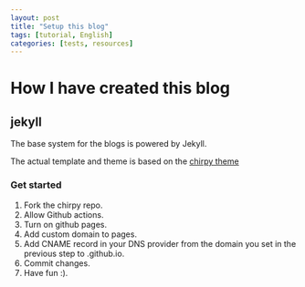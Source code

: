 ```yaml
---
layout: post
title: "Setup this blog"
tags: [tutorial, English]
categories: [tests, resources]
---
```

# How I have created this blog

## jekyll

The base system for the blogs is powered by Jekyll.

The actual template and theme is based on the [chirpy theme](https://chirpy.cotes.page/)

### Get started

1. Fork the chirpy repo.
2. Allow Github actions.
3. Turn on github pages.
4. Add custom domain to pages.
5. Add CNAME record in your DNS provider from the domain you set in the previous step to <yourusername>.github.io.
6. Commit changes.
7. Have fun :).